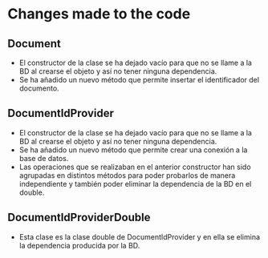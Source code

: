 # Changes made to the code
## Document
- El constructor de la clase se ha dejado vacío para que no se llame a la BD al crearse el objeto y así no tener ninguna dependencia.
- Se ha añadido un nuevo método que permite insertar el identificador del documento.

## DocumentIdProvider
- El constructor de la clase se ha dejado vacío para que no se llame a la BD al crearse el objeto y así no tener ninguna dependencia.
- Se ha añadido un nuevo método que permite crear una conexión a la base de datos.
- Las operaciones que se realizaban en el anterior constructor han sido agrupadas en distintos métodos para poder probarlos de manera independiente y también poder eliminar la dependencia de la BD en el double.

## DocumentIdProviderDouble
- Esta clase es la clase double de DocumentIdProvider y en ella se elimina la dependencia producida por la BD.
